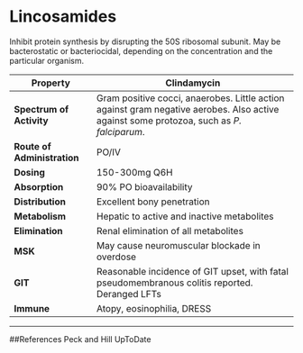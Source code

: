 # Lincosamides

Inhibit protein synthesis by disrupting the 50S ribosomal subunit. May be bacterostatic or bacteriocidal, depending on the concentration and the particular organism.

|Property|Clindamycin
|--|--|
|**Spectrum of Activity**|Gram positive cocci, anaerobes. Little action against gram negative aerobes. Also active against some protozoa, such as *P. falciparum*.
|**Route of Administration**|PO/IV
|**Dosing**|150-300mg Q6H
|**Absorption**|90% PO bioavailability
|**Distribution**|Excellent bony penetration
|**Metabolism**|Hepatic to active and inactive metabolites
|**Elimination**|Renal elimination of all metabolites
|**MSK**|May cause neuromuscular blockade in overdose
|**GIT**|Reasonable incidence of GIT upset, with fatal pseudomembranous colitis reported. Deranged LFTs
|**Immune**|Atopy, eosinophilia, DRESS

---
##References
Peck and Hill
UpToDate